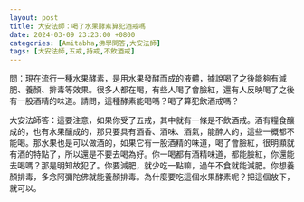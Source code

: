 ```yaml
---
layout: post
title: 大安法師：喝了水果酵素算犯酒戒嗎
date: 2024-03-09 23:23:00 +0800
categories: [Amitabha,佛學問答,大安法師]
tags: [大安法師,五戒,持戒,不飲酒戒]
---
```


問：現在流行一種水果酵素，是用水果發酵而成的液體，據說喝了之後能夠有減肥、養顏、排毒等效果。很多人都在喝，有些人喝了會臉紅，還有人反映喝了之後有一股酒精的味道。請問，這種酵素能喝嗎？喝了算犯飲酒戒嗎？

大安法師答：這要注意，如果你受了五戒，其中就有一條是不飲酒戒。酒有糧食釀成的，也有水果釀成的，那只要具有酒香、酒味、酒氣，能醉人的，這些一概都不能喝。那水果也是可以做酒的，如果它有一股酒精的味道，喝了會臉紅，很明顯就有酒的特點了，所以還是不要去喝為好。你一喝都有酒精味道，都能臉紅，你還能去喝嗎？那是明知故犯了。你要減肥，就少吃一點嘛，過午不食就能減肥。你想養顏排毒，多念阿彌陀佛就能養顏排毒。為什麼要吃這個水果酵素呢？把這個放下，就可以。        